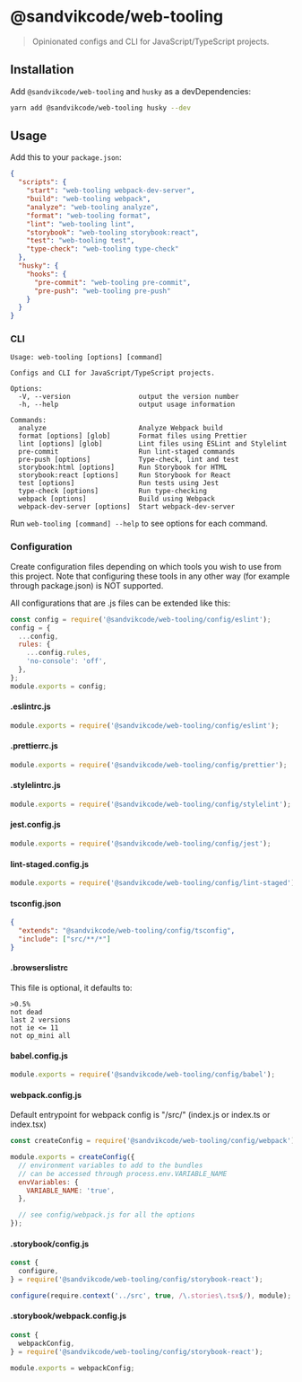 # @sandvikcode/web-tooling

> Opinionated configs and CLI for JavaScript/TypeScript projects.

## Installation

Add `@sandvikcode/web-tooling` and `husky` as a devDependencies:

```bash
yarn add @sandvikcode/web-tooling husky --dev
```

## Usage

Add this to your `package.json`:

```json
{
  "scripts": {
    "start": "web-tooling webpack-dev-server",
    "build": "web-tooling webpack",
    "analyze": "web-tooling analyze",
    "format": "web-tooling format",
    "lint": "web-tooling lint",
    "storybook": "web-tooling storybook:react",
    "test": "web-tooling test",
    "type-check": "web-tooling type-check"
  },
  "husky": {
    "hooks": {
      "pre-commit": "web-tooling pre-commit",
      "pre-push": "web-tooling pre-push"
    }
  }
}
```

### CLI

```
Usage: web-tooling [options] [command]

Configs and CLI for JavaScript/TypeScript projects.

Options:
  -V, --version                 output the version number
  -h, --help                    output usage information

Commands:
  analyze                       Analyze Webpack build
  format [options] [glob]       Format files using Prettier
  lint [options] [glob]         Lint files using ESLint and Stylelint
  pre-commit                    Run lint-staged commands
  pre-push [options]            Type-check, lint and test
  storybook:html [options]      Run Storybook for HTML
  storybook:react [options]     Run Storybook for React
  test [options]                Run tests using Jest
  type-check [options]          Run type-checking
  webpack [options]             Build using Webpack
  webpack-dev-server [options]  Start webpack-dev-server
```

Run `web-tooling [command] --help` to see options for each command.

### Configuration

Create configuration files depending on which tools you wish to use from this project. Note that configuring these tools in any other way (for example through package.json) is NOT supported.

All configurations that are .js files can be extended like this:

```js
const config = require('@sandvikcode/web-tooling/config/eslint');
config = {
  ...config,
  rules: {
    ...config.rules,
    'no-console': 'off',
  },
};
module.exports = config;
```

#### .eslintrc.js

```js
module.exports = require('@sandvikcode/web-tooling/config/eslint');
```

#### .prettierrc.js

```js
module.exports = require('@sandvikcode/web-tooling/config/prettier');
```

#### .stylelintrc.js

```js
module.exports = require('@sandvikcode/web-tooling/config/stylelint');
```

#### jest.config.js

```js
module.exports = require('@sandvikcode/web-tooling/config/jest');
```

#### lint-staged.config.js

```js
module.exports = require('@sandvikcode/web-tooling/config/lint-staged');
```

#### tsconfig.json

```json
{
  "extends": "@sandvikcode/web-tooling/config/tsconfig",
  "include": ["src/**/*"]
}
```

#### .browserslistrc

This file is optional, it defaults to:

```
>0.5%
not dead
last 2 versions
not ie <= 11
not op_mini all
```

#### babel.config.js

```js
module.exports = require('@sandvikcode/web-tooling/config/babel');
```

#### webpack.config.js

Default entrypoint for webpack config is "/src/" (index.js or index.ts or index.tsx)

```js
const createConfig = require('@sandvikcode/web-tooling/config/webpack');

module.exports = createConfig({
  // environment variables to add to the bundles
  // can be accessed through process.env.VARIABLE_NAME
  envVariables: {
    VARIABLE_NAME: 'true',
  },

  // see config/webpack.js for all the options
});
```

#### .storybook/config.js

```js
const {
  configure,
} = require('@sandvikcode/web-tooling/config/storybook-react');

configure(require.context('../src', true, /\.stories\.tsx$/), module);
```

#### .storybook/webpack.config.js

```js
const {
  webpackConfig,
} = require('@sandvikcode/web-tooling/config/storybook-react');

module.exports = webpackConfig;
```
